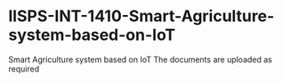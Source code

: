 # llSPS-INT-1410-Smart-Agriculture-system-based-on-IoT
Smart Agriculture system based on IoT
The documents are uploaded as required 
